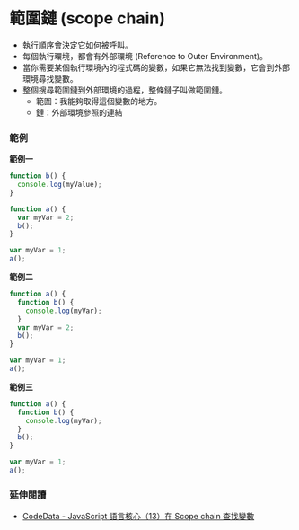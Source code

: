 # 範圍鏈 (scope chain)

* 執行順序會決定它如何被呼叫。
* 每個執行環境，都會有外部環境 (Reference to Outer Environment)。
* 當你需要某個執行環境內的程式碼的變數，如果它無法找到變數，它會到外部環境尋找變數。
* 整個搜尋範圍鏈到外部環境的過程，整條鏈子叫做範圍鏈。
  * 範圍：我能夠取得這個變數的地方。
  * 鏈：外部環境參照的連結

### 範例

**範例一**

```js
function b() {
  console.log(myValue);
}

function a() {
  var myVar = 2;
  b();
}

var myVar = 1;
a();
```

<!-- 1 -->

**範例二**

```js
function a() {
  function b() {
    console.log(myVar);
  }
  var myVar = 2;
  b();
}

var myVar = 1;
a(); 
```

<!-- 
2

當 a 還沒被執行時，不可能執行 b，所以 b 的外部參照是 a。
-->

**範例三**

```js
function a() {
  function b() {
    console.log(myVar);
  }
  b();
}

var myVar = 1;
a();
```

<!-- 1 -->

### 延伸閱讀

* [CodeData - JavaScript 語言核心（13）在 Scope chain 查找變數](http://www.codedata.com.tw/javascript/essential-javascript-13-scope-chain/)